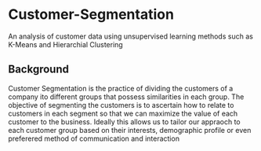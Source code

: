 # Customer-Segmentation
An analysis of customer data using unsupervised learning methods such as K-Means and Hierarchial Clustering

## Background
Customer Segmentation is the practice of dividing the customers of a company ito different groups that possess similarities in each group. The objective of segmenting the customers is to ascertain how to relate to customers in each segment so that we can maximize the value of each customer to the business. Ideally this allows us to tailor our appraoch to each customer group based on their interests, demographic profile or even preferered method of communication and interaction
